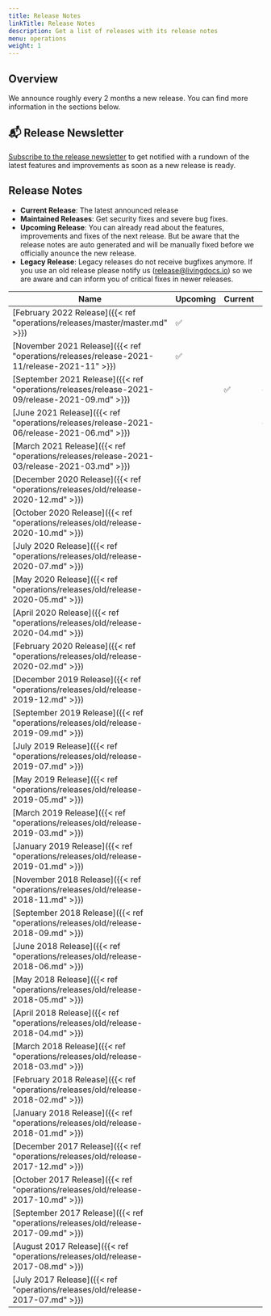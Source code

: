 ```yaml
---
title: Release Notes
linkTitle: Release Notes
description: Get a list of releases with its release notes
menu: operations
weight: 1
---
```


## Overview

We announce roughly every 2 months a new release. You can find more information in the sections below.

## 📬 Release Newsletter
[Subscribe to the release newsletter](https://confirmsubscription.com/h/j/61B064416E79453D) to get notified with a rundown of the latest features and improvements as soon as a new release is ready.

## Release Notes

* **Current Release**: The latest announced release
* **Maintained Releases**: Get security fixes and severe bug fixes.
* **Upcoming Release**: You can already read about the features, improvements and fixes of the next release. But be aware that the release notes are auto generated and will be manually fixed before we officially anounce the new release.
* **Legacy Release**: Legacy releases do not receive bugfixes anymore. If you use an old release please notify us (release@livingdocs.io) so we are aware and can inform you of critical fixes in newer releases.

|Name|Upcoming|Current|Maintained|Legacy|
|-|-|-|-|-|
|[February 2022 Release]({{< ref "operations/releases/master/master.md" >}})|✅||||
|[November 2021 Release]({{< ref "operations/releases/release-2021-11/release-2021-11" >}})|✅||||
|[September 2021 Release]({{< ref "operations/releases/release-2021-09/release-2021-09.md" >}})||✅|✅||
|[June 2021 Release]({{< ref "operations/releases/release-2021-06/release-2021-06.md" >}})|||✅||
|[March 2021 Release]({{< ref "operations/releases/release-2021-03/release-2021-03.md" >}})||||✅|
|[December 2020 Release]({{< ref "operations/releases/old/release-2020-12.md" >}})||||✅|
|[October 2020 Release]({{< ref "operations/releases/old/release-2020-10.md" >}})||||✅|
|[July 2020 Release]({{< ref "operations/releases/old/release-2020-07.md" >}})||||✅|
|[May 2020 Release]({{< ref "operations/releases/old/release-2020-05.md" >}})||||✅|
|[April 2020 Release]({{< ref "operations/releases/old/release-2020-04.md" >}})||||✅|
|[February 2020 Release]({{< ref "operations/releases/old/release-2020-02.md" >}})||||✅|
|[December 2019 Release]({{< ref "operations/releases/old/release-2019-12.md" >}})||||✅|
|[September 2019 Release]({{< ref "operations/releases/old/release-2019-09.md" >}})||||✅|
|[July 2019 Release]({{< ref "operations/releases/old/release-2019-07.md" >}})||||✅|
|[May 2019 Release]({{< ref "operations/releases/old/release-2019-05.md" >}})||||✅|
|[March 2019 Release]({{< ref "operations/releases/old/release-2019-03.md" >}})||||✅|
|[January 2019 Release]({{< ref "operations/releases/old/release-2019-01.md" >}})||||✅|
|[November 2018 Release]({{< ref "operations/releases/old/release-2018-11.md" >}})||||✅|
|[September 2018 Release]({{< ref "operations/releases/old/release-2018-09.md" >}})||||✅|
|[June 2018 Release]({{< ref "operations/releases/old/release-2018-06.md" >}})||||✅|
|[May 2018 Release]({{< ref "operations/releases/old/release-2018-05.md" >}})||||✅|
|[April 2018 Release]({{< ref "operations/releases/old/release-2018-04.md" >}})||||✅|
|[March 2018 Release]({{< ref "operations/releases/old/release-2018-03.md" >}})||||✅|
|[February 2018 Release]({{< ref "operations/releases/old/release-2018-02.md" >}})||||✅|
|[January 2018 Release]({{< ref "operations/releases/old/release-2018-01.md" >}})||||✅|
|[December 2017 Release]({{< ref "operations/releases/old/release-2017-12.md" >}})||||✅|
|[October 2017 Release]({{< ref "operations/releases/old/release-2017-10.md" >}})||||✅|
|[September 2017 Release]({{< ref "operations/releases/old/release-2017-09.md" >}})||||✅|
|[August 2017 Release]({{< ref "operations/releases/old/release-2017-08.md" >}})||||✅|
|[July 2017 Release]({{< ref "operations/releases/old/release-2017-07.md" >}})||||✅|
